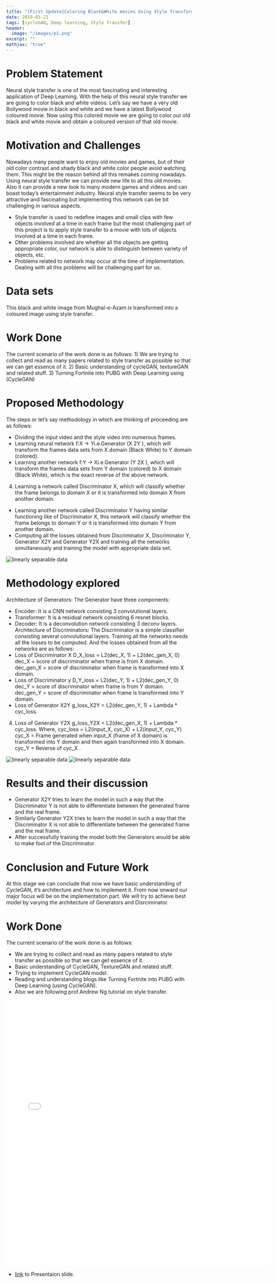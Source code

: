 ```yaml
---
title: "[First Update]Coloring Black&White movies Using Style Transform"
date: 2019-03-21
tags: [cycleGAN, Deep learning, Style Transfer]
header:
  image: "/images/p1.png"
excerpt: ""
mathjax: "true"
---
```


# Problem Statement
Neural style transfer is one of the most fascinating and interesting
application of Deep Learning. With the help of this neural style transfer
we are going to color black and white videos.
Let’s say we have a very old Bollywood movie in black and white and we
have a latest Bollywood coloured movie. Now using this colored movie we
are going to color our old black and white movie and obtain a coloured
version of that old movie.

# Motivation and Challenges
Nowadays many people want to enjoy old movies and games, but of their
old color contrast and shady black and white color people avoid watching
them.  This might be the reason behind all this remakes coming nowadays.
Using neural style transfer we can provide new life to all this old movies.
Also it can provide a new look to many modern games and videos and can
boast today’s entertainment industry.
Neural style transfer seems to be very attractive and fascinating but
implementing this network can be bit challenging in various aspects.
* Style transfer is used to redefine images and small clips with few objects
involved at a time in each frame but the most challenging part of this
project is to apply style transfer to a movie with lots of objects involved at
a time in each frame.
* Other problems involved are whether all the objects are getting
appropriate color, our network is able to distinguish between variety of
objects, etc.
* Problems related to network may occur at the time of implementation.
Dealing with all this problems will be challenging part for us.

# Data sets
This black and white image from Mughal-e-Azam is transformed into a
coloured image using style transfer.

# Work Done
The current scenario of the work done is as follows:  1) We are trying to
collect and read as many papers related to style transfer as possible so
that we can get essence of it.  2) Basic understanding of cycleGAN,
textureGAN and related stuff.  3) Turning Fortnite into PUBG with Deep
Learning using (CycleGAN)

# Proposed Methodology
The steps or let’s say methodology in which are thinking of proceeding are
as follows:
* Dividing the input video and the style video into numerous frames.
* Learning neural network f:X → Yi.e.Generator (X 2Y ),
which will transform the frames data sets from X domain (Black White)
to Y domain (colored).
* Learning another network f:Y → Xi.e.Generator (Y 2X ),
which will transform the frames data sets from Y domain (colored) to X
domain (Black White), which is the exact reverse of the above network.
4) Learning a network called Discriminator X, which will classify whether
the frame belongs to domain X or it is transformed into domain X from
another domain.
* Learning another network called Discriminator Y having similar
functioning like of Discriminator X, this network will classify whether the
frame belongs to domain Y or it is transformed into domain Y from
another domain.
* Computing all the losses obtained from Discriminator X, Discriminator
Y, Generator X2Y and Generator Y2X and training all the networks
simultaneously and training the model with appropriate data set.
<img src="{{ site.url }}{{ site.baseurl }}/images/image.IK8L0Z.png" alt="linearly separable data">

# Methodology explored
Architecture of Generators:
The Generator have three components:
* Encoder: It is a CNN network consisting 3 convolutional layers.
* Transformer: It is a residual network consisting 6 resnet blocks.
* Decoder: It is a deconvolution network consisting 3 deconv layers.
Architecture of Discriminators:
The Discriminator is a simple classifier consisting several convolutional
layers.
Training all the networks needs all the losses to be computed. And the
losses obtained from all the networks are as follows:
* Loss of Discriminator X
D_X_loss = L2(dec_X, 1) + L2(dec_gen_X, 0)
dec_X = score of discriminator when frame is from X domain.
dec_gen_X = score of discriminator when frame is transformed into X
domain.
* Loss of Discriminator y
D_Y_loss = L2(dec_Y, 1) + L2(dec_gen_Y, 0)
dec_Y = score of discriminator when frame is from Y domain.
dec_gen_Y = score of discriminator when frame is transformed into Y
domain.
* Loss of Generator X2Y
g_loss_X2Y = L2(dec_gen_Y, 1) + Lambda * cyc_loss.
4) Loss of Generator Y2X
g_loss_Y2X = L2(dec_gen_X, 1) + Lambda * cyc_loss.
Where,
cyc_loss = L2(input_X, cyc_X) + L2(input_Y, cyc_Y)
cyc_X = Frame generated when input_X (frame of X domain) is
transformed into Y domain and then again transformed into X domain.
cyc_Y = Reverse of cyc_X .

<img src="{{ site.url }}{{ site.baseurl }}/images/image.DFEB0Z.png" alt="linearly separable data">

<img src="{{ site.url }}{{ site.baseurl }}/images/image.LQI7ZZ.png" alt="linearly separable data">

# Results and their discussion
* Generator X2Y tries to learn the model in such a way that the
Discriminator Y is not able to differentiate between the generated frame
and the real frame.
* Similarly Generator Y2X tries to learn the model in such a way that the
Discriminator X is not able to differentiate between the generated frame
and the real frame.
* After successfully training the model both the Generators would be able
to make fool of the Discriminator.

# Conclusion and Future Work
At this stage we can conclude that now we have basic understanding of
CycleGAN, it’s architecture and how to implement it. From now onward
our major focus will be on the implementation part. We will try to achieve
best model by varying the architecture of Generators and Disrciminator.

# Work Done
The current scenario of the work done is as follows:
* We are trying to collect and read as many papers related to style
transfer as possible so that we can get essence of it.
* Basic understanding of CycleGAN, TextureGAN and related stuff.
* Trying to implement CycleGAN model.
* Reading and understanding blogs like Turning Fortnite into PUBG with
Deep Learning (using CycleGAN).
* Also we are following prof.Andrew Ng tutorial on style transfer.

<iframe width="720" height="720" src="/images/DL_project_2/DL_project_2.mp4" frameborder="0" allowfullscreen></iframe>

+ [link](/images/DL_project_2/DL_project_2.pdf) to Presentaion slide.
<!-- + [link](https://drive.google.com/open?id=1jQ-QWi7m7--m-qSnHcyRUXFfoVgFd-nz) to Video Explanation. -->
